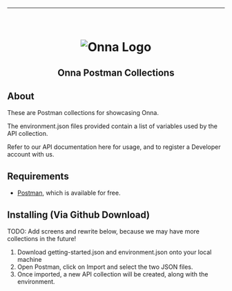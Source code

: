 <!-- Here build and CI badges -->

<!-- vale off -->

---

<!-- PROJECT LOGO -->

<h1 align="center">
  <br>
  <img src="https://onna.com/wp-content/uploads/2020/03/h-onna-solid.png" alt="Onna Logo"></a>
</h1>

<h2 align="center">Onna Postman Collections</h2>

## About

These are Postman collections for showcasing Onna.

The environment.json files provided contain a list of variables used by the API collection.

Refer to our API documentation here for usage, and to register a Developer account with us.

## Requirements

- [Postman](https://www.getpostman.com/), which is available for free.


## Installing (Via Github Download)

TODO: Add screens and rewrite below, because we may have more collections in the future!

1) Download getting-started.json and environment.json onto your local machine
2) Open Postman, click on Import and select the two JSON files.
3) Once imported, a new API collection will be created, along with the environment.
